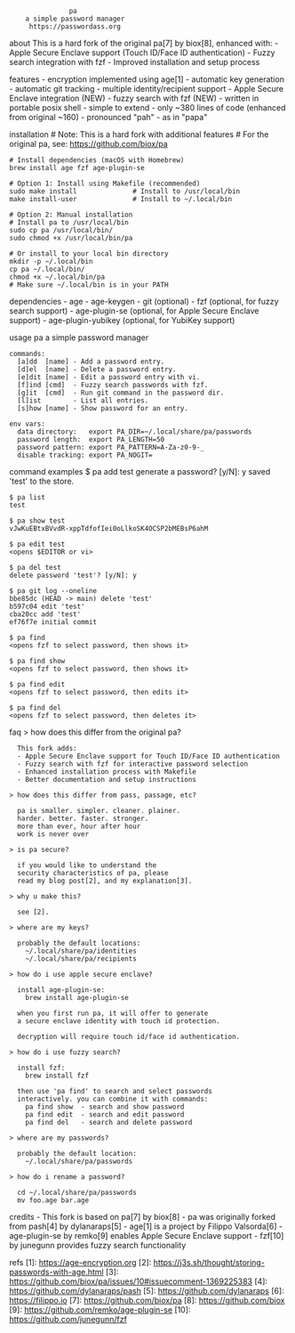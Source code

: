                    pa
        a simple password manager
         https://passwordass.org

  about
    This is a hard fork of the original pa[7] by biox[8], enhanced with:
    - Apple Secure Enclave support (Touch ID/Face ID authentication)
    - Fuzzy search integration with fzf
    - Improved installation and setup process

  features
    - encryption implemented using age[1]
    - automatic key generation
    - automatic git tracking
    - multiple identity/recipient support
    - Apple Secure Enclave integration (NEW)
    - fuzzy search with fzf (NEW)
    - written in portable posix shell
    - simple to extend
    - only ~380 lines of code (enhanced from original ~160)
    - pronounced "pah" - as in "papa"


  installation
    # Note: This is a hard fork with additional features
    # For the original pa, see: https://github.com/biox/pa

    # Install dependencies (macOS with Homebrew)
    brew install age fzf age-plugin-se

    # Option 1: Install using Makefile (recommended)
    sudo make install              # Install to /usr/local/bin
    make install-user              # Install to ~/.local/bin

    # Option 2: Manual installation
    # Install pa to /usr/local/bin
    sudo cp pa /usr/local/bin/
    sudo chmod +x /usr/local/bin/pa

    # Or install to your local bin directory
    mkdir -p ~/.local/bin
    cp pa ~/.local/bin/
    chmod +x ~/.local/bin/pa
    # Make sure ~/.local/bin is in your PATH


  dependencies
    - age
    - age-keygen
    - git (optional)
    - fzf (optional, for fuzzy search support)
    - age-plugin-se (optional, for Apple Secure Enclave support)
    - age-plugin-yubikey (optional, for YubiKey support)


  usage
    pa
      a simple password manager

    commands:
      [a]dd  [name] - Add a password entry.
      [d]el  [name] - Delete a password entry.
      [e]dit [name] - Edit a password entry with vi.
      [f]ind [cmd]  - Fuzzy search passwords with fzf.
      [g]it  [cmd]  - Run git command in the password dir.
      [l]ist        - List all entries.
      [s]how [name] - Show password for an entry.

    env vars:
      data directory:   export PA_DIR=~/.local/share/pa/passwords
      password length:  export PA_LENGTH=50
      password pattern: export PA_PATTERN=A-Za-z0-9-_
      disable tracking: export PA_NOGIT=


  command examples
    $ pa add test
    generate a password? [y/N]: y
    saved 'test' to the store.

    $ pa list
    test

    $ pa show test
    vJwKuEBtxBVvdR-xppTdfofIei0oLlkoSK4OCSP2bMEBsP6ahM

    $ pa edit test
    <opens $EDITOR or vi>

    $ pa del test
    delete password 'test'? [y/N]: y

    $ pa git log --oneline
    bbe85dc (HEAD -> main) delete 'test'
    b597c04 edit 'test'
    cba20cc add 'test'
    ef76f7e initial commit

    $ pa find
    <opens fzf to select password, then shows it>

    $ pa find show
    <opens fzf to select password, then shows it>

    $ pa find edit
    <opens fzf to select password, then edits it>

    $ pa find del
    <opens fzf to select password, then deletes it>


  faq
    > how does this differ from the original pa?

      This fork adds:
      - Apple Secure Enclave support for Touch ID/Face ID authentication
      - Fuzzy search with fzf for interactive password selection
      - Enhanced installation process with Makefile
      - Better documentation and setup instructions

    > how does this differ from pass, passage, etc?

      pa is smaller. simpler. cleaner. plainer.
      harder. better. faster. stronger.
      more than ever, hour after hour
      work is never over

    > is pa secure?

      if you would like to understand the
      security characteristics of pa, please
      read my blog post[2], and my explanation[3].

    > why u make this?

      see [2].

    > where are my keys?

      probably the default locations:
        ~/.local/share/pa/identities
        ~/.local/share/pa/recipients

    > how do i use apple secure enclave?

      install age-plugin-se:
        brew install age-plugin-se

      when you first run pa, it will offer to generate
      a secure enclave identity with touch id protection.

      decryption will require touch id/face id authentication.

    > how do i use fuzzy search?

      install fzf:
        brew install fzf

      then use 'pa find' to search and select passwords
      interactively. you can combine it with commands:
        pa find show  - search and show password
        pa find edit  - search and edit password
        pa find del   - search and delete password

    > where are my passwords?

      probably the default location:
        ~/.local/share/pa/passwords

    > how do i rename a password?

      cd ~/.local/share/pa/passwords
      mv foo.age bar.age


  credits
    - This fork is based on pa[7] by biox[8]
    - pa was originally forked from pash[4] by dylanaraps[5]
    - age[1] is a project by Filippo Valsorda[6]
    - age-plugin-se by remko[9] enables Apple Secure Enclave support
    - fzf[10] by junegunn provides fuzzy search functionality


  refs
    [1]: https://age-encryption.org
    [2]: https://j3s.sh/thought/storing-passwords-with-age.html
    [3]: https://github.com/biox/pa/issues/10#issuecomment-1369225383
    [4]: https://github.com/dylanaraps/pash
    [5]: https://github.com/dylanaraps
    [6]: https://filippo.io
    [7]: https://github.com/biox/pa
    [8]: https://github.com/biox
    [9]: https://github.com/remko/age-plugin-se
    [10]: https://github.com/junegunn/fzf
